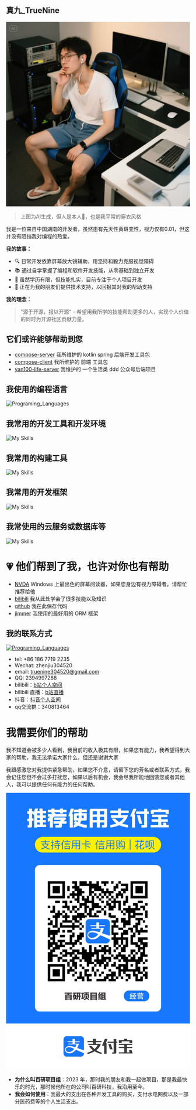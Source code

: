 ## 真九_TrueNine

![AI Generated](/personal_photo.jpeg)

> 上图为AI生成，但人是本人🤪，也是我平常的穿衣风格

我是一位来自中国湖南的开发者，虽然患有先天性黄斑变性，视力仅有0.01，但这并没有阻挡我对编程的热爱。


**我的故事：**
- 🔍 日常开发依靠屏幕放大镜辅助，用坚持和毅力克服视觉障碍
- 📚 通过自学掌握了编程和软件开发技能，从零基础到独立开发
- 💪 虽然学历有限，但技能扎实，目前专注于个人项目开发
- 🤝 正在为我的朋友们提供技术支持，以回报其对我的帮助支持

**我的理念：**
> "源于开源，报以开源" - 希望用我所学的技能帮助更多的人，实现个人价值的同时为开源社区贡献力量。

## 它们或许能够帮助到您

- [compose-server](https://github.com/TrueNine/compose-server) 我所维护的 kotlin spring 后端开发工具包
- [compose-client](https://github.com/TrueNine/compose-client) 我所维护的 前端 工具包
- [yan100-life-server](https://github.com/TrueNine/compose-client) 我维护的 一个生活类 ddd 公众号后端项目

## 我使用的编程语言
![Programing_Languages](https://skillicons.dev/icons?i=kotlin,ts,java,go,rust,cs,dart,html,css,sass,tailwind,vue,react,md)

## 我常用的开发工具和开发环境
![My Skills](https://skillicons.dev/icons?i=idea,webstorm,vscode,rider,ubuntu,windows,docker,androidstudio,eclipse)

## 我常用的构建工具
![My Skills](https://skillicons.dev/icons?i=gradle,pnpm,npm,vite,vitest,rollupjs,maven,git)

## 我常用的开发框架
![My Skills](https://skillicons.dev/icons?i=spring,dotnet,nodejs,wasm,selenium,vuetify,nuxtjs,pinia,flutter,electron)

## 我常使用的云服务或数据库等
![My Skills](https://skillicons.dev/icons?i=postgres,mysql,redis,mongodb,elasticsearch,cassandra)

# 💗 他们帮到了我，也许对你也有帮助

- [NVDA](https://github.com/nvaccess/nvda) Windows 上最出色的屏幕阅读器，如果您身边有视力障碍者，请帮忙推荐给他
- [bilibili](https://bilibili.com) 我从此处学会了很多技能以及知识
- [github](https://github.com/) 我在此保存代码
- [jimmer](https://github.com/babyfish-ct/jimmer) 我使用的最好用的 ORM 框架

## 我的联系方式
[![Programing_Languages](https://skillicons.dev/icons?i=github)](https://github.com/TrueNine)
- tel: +86 186 7719 2235
- Wechat: zhenjiu304520
- email: truenine304520@gmail.com
- QQ: 2394997288
- bilibili：[b站个人空间](https://space.bilibili.com/405842500)
- bilibili 直播：[b站直播](https://live.bilibili.com/21618217)
- 抖音：[抖音个人空间](https://www.douyin.com/user/MS4wLjABAAAAdpb0k7qlIy68EAuOHZU5lUVVVTUeIml2FFVxxv4BSb3t2_Bto_M74pkaM1fetD0e)
- qq交流群：340813464


# 我需要你们的帮助

我不知道会被多少人看到，我目前的收入极其有限，如果您有能力，我希望得到大家的帮助，我无法承诺大家什么，但还是谢谢大家

我跟感激您对我提供紧急帮助，如果您不介意，请留下您的芳名或者联系方式，我会记住您但不会过多打扰您，如果以后有机会，我会尽我所能地回馈您或者其他人，我可以提供任何有能力的任何帮助。

![alipay_qrcode](/alipay_qrcode.jpg)

- **为什么叫百研项目组**：2023 年，那时我的朋友和我一起做项目，那是我最快乐的时光，那时候他所在的公司叫百研科技，我沿用至今。
- **我会如何使用**：我最大的支出在各种开发工具的购买，支付水电网费以及一部分医药费等的个人生活支出。

